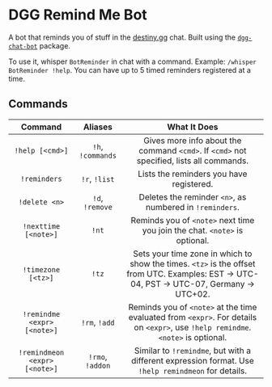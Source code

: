 # DGG Remind Me Bot

A bot that reminds you of stuff in the [destiny.gg](https://destiny.gg) chat.
Built using the [`dgg-chat-bot`](https://github.com/gabrieljablonski/dgg-chat-bot) package.

To use it, whisper `BotReminder` in chat with a command. Example: `/whisper BotReminder !help`. You can have up to 5 timed reminders registered at a time.

## Commands

| Command                       | Aliases           | What It Does                                                                                                                              |
|:-----------------------------:|:-----------------:|:-----------------------------------------------------------------------------------------------------------------------------------------:|
| `!help [<cmd>]`               | `!h`, `!commands` | Gives more info about the command `<cmd>`. If `<cmd>` not specified, lists all commands.                                                  |
| `!reminders`                  | `!r`, `!list`     | Lists the reminders you have registered.                                                                                                  |
| `!delete <n>`                 | `!d`, `!remove`   | Deletes the reminder `<n>`, as numbered in `!reminders`.                                                                                  |
| `!nexttime [<note>]`          | `!nt`             | Reminds you of `<note>` next time you join the chat. `<note>` is optional.                                                                |
| `!timezone [<tz>]`            | `!tz`             | Sets your time zone in which to show the times. `<tz>` is the offset from UTC. Examples: EST -> UTC-04, PST -> UTC-07, Germany -> UTC+02. |
| `!remindme <expr> [<note>]`   | `!rm`, `!add`     | Reminds you of `<note>` at the time evaluated from `<expr>`. For details on `<expr>`, use `!help remindme`. `<note>` is optional.         |
| `!remindmeon <expr> [<note>]` | `!rmo`, `!addon`  | Similar to `!remindme`, but with a different expression format. Use `!help remindmeon` for details.                                       |
